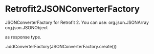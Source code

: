 # Retrofit2JSONConverterFactory
JSONConverterFactory for Retrofit 2.
You can use: 
org.json.JSONArray
org.json.JSONObject

as response type.

.addConverterFactory(JSONConverterFactory.create())

